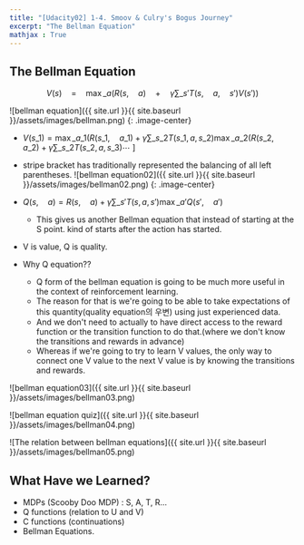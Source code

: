 ```yaml
---
title: "[Udacity02] 1-4. Smoov & Culry's Bogus Journey" 
excerpt: "The Bellman Equation"
mathjax : True
---
```


## The Bellman Equation

$$V(s)\quad =\quad \max \_{ a }{ (R(s,\quad a)\quad +\quad \gamma \sum \_{ s' }^{  }{ T(s,\quad a,\quad s')V(s') } ) }$$

![bellman equation]({{ site.url }}{{ site.baseurl }}/assets/images/bellman.png)
{: .image-center}

- $V(s\_{ 1 })=\max \_{ a\_{ 1 } } (R(s\_{ 1 },\quad a\_{ 1 })+\gamma \sum \_{ s\_{ 2 } } T(s\_{ 1 },a,s\_{ 2 })\max \_{ a\_{ 2 } } (R(s\_{ 2 },\quad a\_{ 2 })+\gamma \sum \_{ s\_{ 2 } } T(s\_{ 2 },a,s\_{ 3 })\cdots$ \]
- stripe bracket has traditionally represented the balancing of all left parentheses.
![bellman equation02]({{ site.url }}{{ site.baseurl }}/assets/images/bellman02.png)
{: .image-center}

- $Q(s, \quad a)=R(s,\quad a)+\gamma \sum \_{ s' } T(s,a,s')\max \_{ a' } Q(s', \quad a')$
    + This gives us another Bellman equation that instead of starting at the S point. kind of starts after the action has started.
- V is value, Q is quality.
- Why Q equation??
    + Q form of the bellman equation is going to be much more useful in the context of reinforcement learning. 
    + The reason for that is we're going to be able to take expectations of this quantity(quality equation의 우변) using just experienced data.
    + And we don't need to actually to have direct access to the reward function or the transition function to do that.(where we don't know the transitions and rewards in advance)
    + Whereas if we're going to try to learn V values, the only way to connect one V value to the next V value is by knowing the transitions and rewards.

![bellman equation03]({{ site.url }}{{ site.baseurl }}/assets/images/bellman03.png)

![bellman equation quiz]({{ site.url }}{{ site.baseurl }}/assets/images/bellman04.png)

![The relation between bellman equations]({{ site.url }}{{ site.baseurl }}/assets/images/bellman05.png)

## What Have we Learned?

- MDPs (Scooby Doo MDP) : S, A, T, R...
- Q functions (relation to U and V)
- C functions (continuations)
- Bellman Equations.
